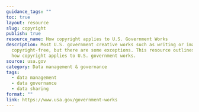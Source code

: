```yaml
---
guidance_tags: ""
toc: true
layout: resource
slug: copyright
publish: true
resource_name: How copyright applies to U.S. Government Works
description: Most U.S. government creative works such as writing or images are
  copyright-free, but there are some exceptions. This resource outlines when and
  how copyright applies to U.S. government works.
source: usa.gov
category: Data management & governance
tags:
  - data management
  - data governance
  - data sharing
format: ""
link: https://www.usa.gov/government-works
---
```

